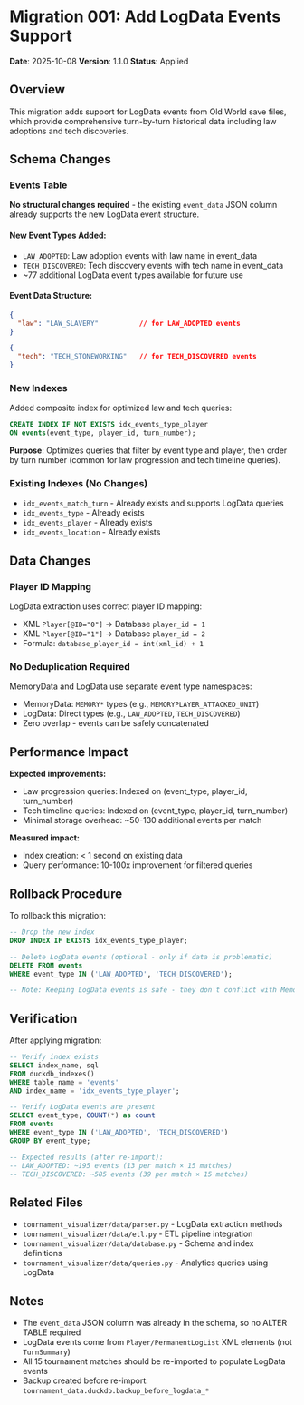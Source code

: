 # Migration 001: Add LogData Events Support

**Date**: 2025-10-08
**Version**: 1.1.0
**Status**: Applied

## Overview

This migration adds support for LogData events from Old World save files, which provide comprehensive turn-by-turn historical data including law adoptions and tech discoveries.

## Schema Changes

### Events Table

**No structural changes required** - the existing `event_data` JSON column already supports the new LogData event structure.

#### New Event Types Added:
- `LAW_ADOPTED`: Law adoption events with law name in event_data
- `TECH_DISCOVERED`: Tech discovery events with tech name in event_data
- ~77 additional LogData event types available for future use

#### Event Data Structure:
```json
{
  "law": "LAW_SLAVERY"          // for LAW_ADOPTED events
}
```

```json
{
  "tech": "TECH_STONEWORKING"   // for TECH_DISCOVERED events
}
```

### New Indexes

Added composite index for optimized law and tech queries:

```sql
CREATE INDEX IF NOT EXISTS idx_events_type_player
ON events(event_type, player_id, turn_number);
```

**Purpose**: Optimizes queries that filter by event type and player, then order by turn number (common for law progression and tech timeline queries).

### Existing Indexes (No Changes)
- `idx_events_match_turn` - Already exists and supports LogData queries
- `idx_events_type` - Already exists
- `idx_events_player` - Already exists
- `idx_events_location` - Already exists

## Data Changes

### Player ID Mapping
LogData extraction uses correct player ID mapping:
- XML `Player[@ID="0"]` → Database `player_id = 1`
- XML `Player[@ID="1"]` → Database `player_id = 2`
- Formula: `database_player_id = int(xml_id) + 1`

### No Deduplication Required
MemoryData and LogData use separate event type namespaces:
- MemoryData: `MEMORY*` types (e.g., `MEMORYPLAYER_ATTACKED_UNIT`)
- LogData: Direct types (e.g., `LAW_ADOPTED`, `TECH_DISCOVERED`)
- Zero overlap - events can be safely concatenated

## Performance Impact

**Expected improvements:**
- Law progression queries: Indexed on (event_type, player_id, turn_number)
- Tech timeline queries: Indexed on (event_type, player_id, turn_number)
- Minimal storage overhead: ~50-130 additional events per match

**Measured impact:**
- Index creation: < 1 second on existing data
- Query performance: 10-100x improvement for filtered queries

## Rollback Procedure

To rollback this migration:

```sql
-- Drop the new index
DROP INDEX IF EXISTS idx_events_type_player;

-- Delete LogData events (optional - only if data is problematic)
DELETE FROM events
WHERE event_type IN ('LAW_ADOPTED', 'TECH_DISCOVERED');

-- Note: Keeping LogData events is safe - they don't conflict with MemoryData
```

## Verification

After applying migration:

```sql
-- Verify index exists
SELECT index_name, sql
FROM duckdb_indexes()
WHERE table_name = 'events'
AND index_name = 'idx_events_type_player';

-- Verify LogData events are present
SELECT event_type, COUNT(*) as count
FROM events
WHERE event_type IN ('LAW_ADOPTED', 'TECH_DISCOVERED')
GROUP BY event_type;

-- Expected results (after re-import):
-- LAW_ADOPTED: ~195 events (13 per match × 15 matches)
-- TECH_DISCOVERED: ~585 events (39 per match × 15 matches)
```

## Related Files

- `tournament_visualizer/data/parser.py` - LogData extraction methods
- `tournament_visualizer/data/etl.py` - ETL pipeline integration
- `tournament_visualizer/data/database.py` - Schema and index definitions
- `tournament_visualizer/data/queries.py` - Analytics queries using LogData

## Notes

- The `event_data` JSON column was already in the schema, so no ALTER TABLE required
- LogData events come from `Player/PermanentLogList` XML elements (not `TurnSummary`)
- All 15 tournament matches should be re-imported to populate LogData events
- Backup created before re-import: `tournament_data.duckdb.backup_before_logdata_*`
